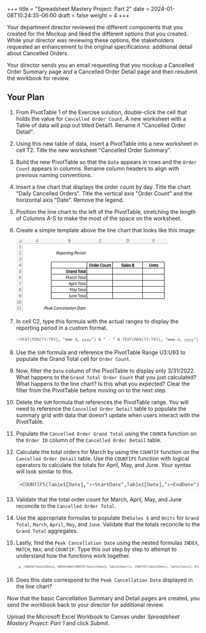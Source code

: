 +++
title = "Spreadsheet Mastery Project: Part 2"
date = 2024-01-08T10:24:35-06:00
draft = false
weight = 4
+++

Your department director reviewed the different components that you created for the Mockup and liked the different options that you created. While your director was reviewing these options, the stakeholders requested an enhancement to the original specifications: additional detail about Cancelled Orders.

Your director sends you an email requesting that you mockup a Cancelled Order Summary page and a Cancelled Order Detail page and then resubmit the workbook for review.

## Your Plan

1. From PivotTable 1 of the Exercise solution, double-click the cell that holds the value for `Cancelled Order Count`. A new worksheet with a Table of data will pop out titled Detail1. Rename it "Cancelled Order Detail".
1. Using this new table of data, insert a PivotTable into a new worksheet in cell T2. Title the new worksheet "Cancelled Order Summary".
1. Build the new PivotTable so that the `Date` appears in rows and the `Order Count` appears in columns. Rename column headers to align with previous naming conventions.
1. Insert a line chart that displays the order count by day. Title the chart "Daily Cancelled Orders". Title the vertical axis "Order Count" and the horizontal axis "Date". Remove the legend.
1. Position the line chart to the left of the PivotTable, stretching the length of Columns A-S to make the most of the space on the worksheet.
1. Create a simple template above the line chart that looks like this image:

   ![desired template in excel](pictures/excel-template.png)

1. In cell C2, type this formula with the actual ranges to display the reporting period in a custom format.

   ![excel formula for displaying reporting period](pictures/formula-1.png)

1. Use the `SUM` formula and reference the PivotTable Range U3:U93 to populate the Grand Total cell for `Order Count`.
1. Now, filter the `Date` column of the PivotTable to display only 3/31/2022. What happens to the `Grand Total Order Count` that you just calculated? What happens to the line chart? Is this what you expected? Clear the filter from the PivotTable before moving on to the next step.
1. Delete the `SUM` formula that references the PivotTable range. You will need to reference the `Cancelled Order Detail` table to populate the summary grid with data that doesn’t update when users interact with the PivotTable.
1. Populate the `Cancelled Order Grand Total` using the `COUNTA` function on the `Order ID` column of the `Cancelled Order Detail` table.
1. Calculate the total orders for March by using the `COUNTIF` function on the `Cancelled Order Detail` table. Use the `COUNTIFS` function with logical operators to calculate the totals for April, May, and June. Your syntax will look similar to this.

   ![excel formula for calculating monthly totals](pictures/formula-2.png)

1. Validate that the total order count for March, April, May, and June reconcile to the `Cancelled Order Total`.
1. Use the appropriate formulas to populate the`Sales $` and `Units` for `Grand Total`, `March`, `April`, `May`, and `June`. Validate that the totals reconcile to the `Grand Total` aggregates.
1. Lastly, find the `Peak Cancellation Date` using the nested formulas `INDEX`, `MATCH`, `MAX`, and `COUNTIF`. Type this out step by step to attempt to understand how the functions work together.

   ![excel formula for finding peak cancellation date](pictures/formula-3.png)

1. Does this date correspond to the `Peak Cancellation Date` displayed in the line chart?

Now that the basic Cancellation Summary and Detail pages are created, you send the workbook back to your director for additional review.

Upload the Microsoft Excel Workbook to Canvas under *Spreadsheet Mastery Project: Part 1* and click *Submit*.
